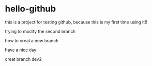 # hello-github
this is a project for testing github, because this is my first time using it!!

trying to modify the second branch

how to creat a new branch

have a nice day

creat branch dev2
